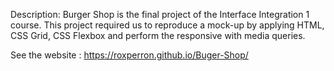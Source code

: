 Description: 
Burger Shop is the final project of the Interface Integration 1 course. This project required us to reproduce a mock-up by applying HTML, CSS Grid, CSS Flexbox and perform the responsive with media queries.


See the website : 
https://roxperron.github.io/Buger-Shop/
